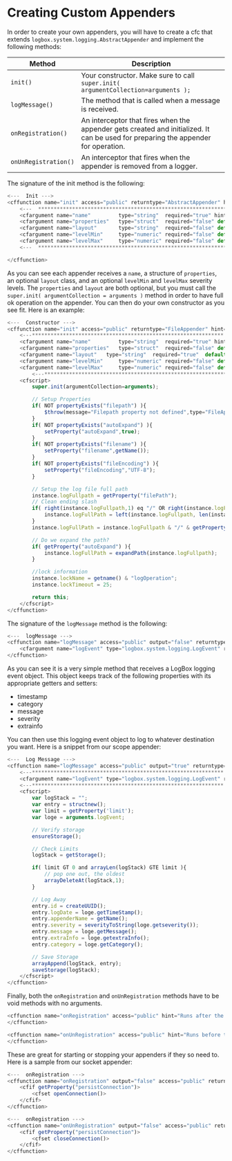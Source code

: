 # Creating Custom  Appenders
In order to create your own appenders, you will have to create a cfc that extends `logbox.system.logging.AbstractAppender` and implement the following methods:

|Method|Description|
|---|---|
|`init()`|Your constructor. Make sure to call `super.init( argumentCollection=arguments );`|
|`logMessage()`|The method that is called when a message is received.|
|`onRegistration()`|An interceptor that fires when the appender gets created and initialized. It can be used for preparing the appender for operation.|
|`onUnRegistration()`|An interceptor that fires when the appender is removed from a logger.|

The signature of the init method is the following:

```javascript
<---  Init --->
<cffunction name="init" access="public" returntype="AbstractAppender" hint="Constructor called by a Concrete Appender" output="false" >
	<---  ************************************************************* --->
	<cfargument name="name" 		type="string"  required="true" hint="The unique name for this appender."/>
	<cfargument name="properties" 	type="struct"  required="false" default="#structnew()#" hint="A map of configuration properties for the appender"/>
	<cfargument name="layout" 		type="string"  required="false" default="" hint="The layout class to use in this appender for custom message rendering."/>
	<cfargument name="levelMin"  	type="numeric" required="false" default="0" hint="The default log level for this appender, by default it is 0. Optional. ex: LogBox.logLevels.WARN"/>
	<cfargument name="levelMax"  	type="numeric" required="false" default="4" hint="The default log level for this appender, by default it is 5. Optional. ex: LogBox.logLevels.WARN"/>
	<---  ************************************************************* --->

</cffunction>
```

As you can see each appender receives a `name`, a structure of `properties`, an optional `layout` class, and an optional `levelMin` and `levelMax` severity levels. The `properties` and `layout` are both optional, but you must call the `super.init( argumentCollection = arguments )` method in order to have full ok operation on the appender. You can then do your own constructor as you see fit. Here is an example:

```javascript
<---  Constructor --->
<cffunction name="init" access="public" returntype="FileAppender" hint="Constructor" output="false">
	<---************************************************************** --->
	<cfargument name="name" 		type="string"  required="true" hint="The unique name for this appender."/>
	<cfargument name="properties" 	type="struct"  required="false" default="#structnew()#" hint="A map of configuration properties for the appender"/>
	<cfargument name="layout" 	type="string"  required="true"  default="" hint="The layout class to use in this appender for custom message rendering."/>
	<cfargument name="levelMin"  	type="numeric" required="false" default="0" hint="The default log level for this appender, by default it is 0. Optional. ex: LogBox.logLevels.WARN"/>
	<cfargument name="levelMax"  	type="numeric" required="false" default="4" hint="The default log level for this appender, by default it is 5. Optional. ex: LogBox.logLevels.WARN"/>
        <---************************************************************** --->
	<cfscript>
		super.init(argumentCollection=arguments);

		// Setup Properties
		if( NOT propertyExists("filepath") ){
			$throw(message="Filepath property not defined",type="FileAppender.PropertyNotFound");
		}
		if( NOT propertyExists("autoExpand") ){
			setProperty("autoExpand",true);
		}
		if( NOT propertyExists("filename") ){
			setProperty("filename",getName());
		}
		if( NOT propertyExists("fileEncoding") ){
			setProperty("fileEncoding","UTF-8");
		}

		// Setup the log file full path
		instance.logFullpath = getProperty("filePath");
		// Clean ending slash
		if( right(instance.logFullpath,1) eq "/" OR right(instance.logFullPath,1) eq "\"){
			instance.logFullPath = left(instance.logFullpath, len(instance.logFullPath)-1);
		}
		instance.logFullPath = instance.logFullpath & "/" & getProperty("filename") & ".log";

		// Do we expand the path?
		if( getProperty("autoExpand") ){
			instance.logFullPath = expandPath(instance.logFullpath);
		}

		//lock information
		instance.lockName = getname() & "logOperation";
		instance.lockTimeout = 25;

		return this;
	</cfscript>
</cffunction>
```

The signature of the `logMessage` method is the following:

```javascript
<---  logMessage --->
<cffunction name="logMessage" access="public" output="false" returntype="void">
	<cfargument name="logEvent" type="logbox.system.logging.LogEvent" required="true" hint="The logging event to log.">
</cffunction>
```

As you can see it is a very simple method that receives a LogBox logging event object. This object keeps track of the following properties with its appropriate getters and setters:

* timestamp
* category
* message
* severity
* extrainfo

You can then use this logging event object to log to whatever destination you want. Here is a snippet from our scope appender:

```javascript
<---  Log Message --->
<cffunction name="logMessage" access="public" output="true" returntype="void" hint="Write an entry into the appender.">
	<---************************************************************** --->
	<cfargument name="logEvent" type="logbox.system.logging.LogEvent" required="true" hint="The logging event"/>
	<---************************************************************** --->
	<cfscript>
		var logStack = "";
		var entry = structnew();
		var limit = getProperty('limit');
		var loge = arguments.logEvent;

		// Verify storage
		ensureStorage();

		// Check Limits
		logStack = getStorage();

		if( limit GT 0 and arrayLen(logStack) GTE limit ){
			// pop one out, the oldest
			arrayDeleteAt(logStack,1);
		}

		// Log Away
		entry.id = createUUID();
		entry.logDate = loge.getTimeStamp();
		entry.appenderName = getName();
		entry.severity = severityToString(loge.getseverity());
		entry.message = loge.getMessage();
		entry.extraInfo = loge.getextraInfo();
		entry.category = loge.getCategory();

		// Save Storage
		arrayAppend(logStack, entry);
		saveStorage(logStack);
	</cfscript>
</cffunction>
```

Finally, both the `onRegistration` and `onUnRegistration` methods have to be void methods with no arguments.

```javascript
<cffunction name="onRegistration" access="public" hint="Runs after the appender has been created and registered. Implemented by Concrete appender" output="false" returntype="void">
</cffunction>

<cffunction name="onUnRegistration" access="public" hint="Runs before the appender is unregistered from LogBox. Implemented by Concrete appender" output="false" returntype="void">
</cffunction>
```

These are great for starting or stopping your appenders if they so need to. Here is a sample from our socket appender:

```javascript
<---  onRegistration --->
<cffunction name="onRegistration" output="false" access="public" returntype="void" hint="When registration occurs">
	<cfif getProperty("persistConnection")>
		<cfset openConnection()>
	</cfif>
</cffunction>

<---  onRegistration --->
<cffunction name="onUnRegistration" output="false" access="public" returntype="void" hint="When Unregistration occurs">
	<cfif getProperty("persistConnection")>
		<cfset closeConnection()>
	</cfif>
</cffunction>
```
